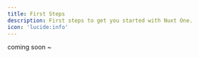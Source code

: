 ```yaml
---
title: First Steps
description: First steps to get you started with Nuxt One.
icon: 'lucide:info'
---
```


coming soon ~
